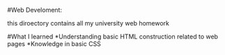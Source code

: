 #Web Develoment:

this diroectory contains all my university web homework

#What I learned
*Understanding basic HTML construction related to web pages
*Knowledge in basic CSS
